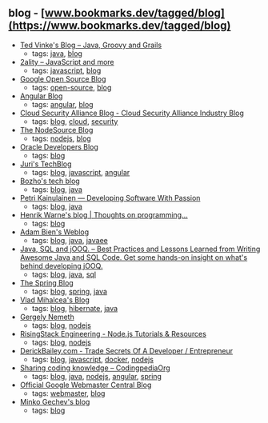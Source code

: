 blog - [www.bookmarks.dev/tagged/blog](https://www.bookmarks.dev/tagged/blog)
---
* [Ted Vinke's Blog – Java, Groovy and Grails](https://tedvinke.wordpress.com/)
    * tags: [java](../tagged/java.md), [blog](../tagged/blog.md)
* [2ality – JavaScript and more  ](http://2ality.com)
    * tags: [javascript](../tagged/javascript.md), [blog](../tagged/blog.md)
* [Google Open Source Blog](https://opensource.googleblog.com/)
    * tags: [open-source](../tagged/open-source.md), [blog](../tagged/blog.md)
* [Angular Blog](https://blog.angular.io/)
    * tags: [angular](../tagged/angular.md), [blog](../tagged/blog.md)
* [Cloud Security Alliance Blog - Cloud Security Alliance Industry Blog](https://blog.cloudsecurityalliance.org/)
    * tags: [blog](../tagged/blog.md), [cloud](../tagged/cloud.md), [security](../tagged/security.md)
* [The NodeSource Blog](https://nodesource.com/blog/)
    * tags: [nodejs](../tagged/nodejs.md), [blog](../tagged/blog.md)
* [Oracle Developers Blog](https://blogs.oracle.com/developers/)
    * tags: [blog](../tagged/blog.md)
* [Juri's TechBlog](https://juristr.com/blog/)
    * tags: [blog](../tagged/blog.md), [javascript](../tagged/javascript.md), [angular](../tagged/angular.md)
* [Bozho's tech blog](https://techblog.bozho.net/)
    * tags: [blog](../tagged/blog.md), [java](../tagged/java.md)
* [Petri Kainulainen — Developing Software With Passion](https://www.petrikainulainen.net/blog/)
    * tags: [blog](../tagged/blog.md), [java](../tagged/java.md)
* [Henrik Warne's blog | Thoughts on programming…](https://henrikwarne.com/)
    * tags: [blog](../tagged/blog.md)
* [Adam Bien's Weblog](http://adambien.blog/)
    * tags: [blog](../tagged/blog.md), [java](../tagged/java.md), [javaee](../tagged/javaee.md)
* [Java, SQL and jOOQ. – Best Practices and Lessons Learned from Writing Awesome Java and SQL Code. Get some hands-on insight on what's behind developing jOOQ.](https://blog.jooq.org/)
    * tags: [blog](../tagged/blog.md), [java](../tagged/java.md), [sql](../tagged/sql.md)
* [The Spring Blog](https://spring.io/blog)
    * tags: [blog](../tagged/blog.md), [spring](../tagged/spring.md), [java](../tagged/java.md)
* [Vlad Mihalcea's Blog ](https://vladmihalcea.com/)
    * tags: [blog](../tagged/blog.md), [hibernate](../tagged/hibernate.md), [java](../tagged/java.md)
* [Gergely Nemeth](https://nemethgergely.com/archives/)
    * tags: [blog](../tagged/blog.md), [nodejs](../tagged/nodejs.md)
* [RisingStack Engineering - Node.js Tutorials & Resources](https://blog.risingstack.com/)
    * tags: [blog](../tagged/blog.md), [nodejs](../tagged/nodejs.md)
* [DerickBailey.com - Trade Secrets Of A Developer / Entrepreneur](https://derickbailey.com/)
    * tags: [blog](../tagged/blog.md), [javascript](../tagged/javascript.md), [docker](../tagged/docker.md), [nodejs](../tagged/nodejs.md)
* [Sharing coding knowledge – CodingpediaOrg](http://www.codingpedia.org/)
    * tags: [blog](../tagged/blog.md), [java](../tagged/java.md), [nodejs](../tagged/nodejs.md), [angular](../tagged/angular.md), [spring](../tagged/spring.md)
* [
Official Google Webmaster Central Blog
](https://webmasters.googleblog.com/)
    * tags: [webmaster](../tagged/webmaster.md), [blog](../tagged/blog.md)
* [Minko Gechev's blog](http://blog.mgechev.com/)
    * tags: [blog](../tagged/blog.md)
